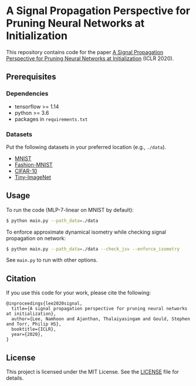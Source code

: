 # A Signal Propagation Perspective for Pruning Neural Networks at Initialization
This repository contains code for the paper [A Signal Propagation Perspective for Pruning Neural Networks at Initialization](https://arxiv.org/abs/1906.06307) (ICLR 2020).

## Prerequisites

### Dependencies
* tensorflow >= 1.14
* python >= 3.6
* packages in `requirements.txt`

### Datasets
Put the following datasets in your preferred location (e.g., `./data`).
* [MNIST](http://yann.lecun.com/exdb/mnist/)
* [Fashion-MNIST](https://github.com/zalandoresearch/fashion-mnist)
* [CIFAR-10](https://www.cs.toronto.edu/~kriz/cifar.html)
* [Tiny-ImageNet](https://tiny-imagenet.herokuapp.com/)

## Usage
To run the code (MLP-7-linear on MNIST by default):
```sh
$ python main.py --path_data=./data
```
To enforce approximate dynamical isometry while checking signal propagation on network:
```sh
$ python main.py --path_data=./data --check_jsv --enforce_isometry
```
See `main.py` to run with other options.

## Citation
If you use this code for your work, please cite the following:
```
@inproceedings{lee2020signal,
  title={A signal propagation perspective for pruning neural networks at initialization},
  author={Lee, Namhoon and Ajanthan, Thalaiyasingam and Gould, Stephen and Torr, Philip HS},
  booktitle={ICLR},
  year={2020},
}
```

## License
This project is licensed under the MIT License.
See the [LICENSE](https://github.com/namhoonlee/snip-public/blob/master/LICENSE) file for details.

